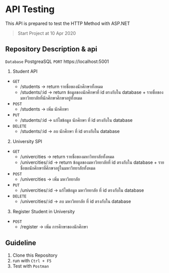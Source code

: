 # API Testing
This API is prepared to test the HTTP Method with ASP.NET
> Start Project at 10 Apr 2020
## Repository Description & api
```Database``` PostgreaSQL
```PORT``` https://localhost:5001
1. Student API
- ```GET``` 
  * /students -> return รายชื่อของนักศึกษาทั้งหมด
  * /students/:id -> return ข้อมูลของนักศึกษาที่ id ตรงกับใน database + รายชื่อของมหาวิทยาลัยที่นักศึกษาศึกษาอยู่ทั้งหมด
- ```POST``` 
  * /students -> เพิ่ม นักศึกษา
- ```PUT```
  * /students/:id -> แก้ไขข้อมูล นักศึกษา ที่ id ตรงกับใน database
- ```DELETE``` 
  * /students/:id -> ลบ นักศึกษา ที่ id ตรงกับใน database

2. University SPI
- ```GET``` 
  * /univercities -> return รายชื่อของมหาวิทยาลัยทั้งหมด
  * /univercities/:id -> return ข้อมูลของมหาวิทยาลัยที่ id ตรงกับใน database + รายชื่อขอนักศึกษาที่ศึกษาอยู่ในมหาวิทยาลัยทั้งหมด
- ```POST``` 
  * /univercities -> เพิ่ม มหาวิทยาลัย
- ```PUT``` 
  * /univercities/:id -> แก้ไขข้อมูล มหาวิทยาลัย ที่ id ตรงกับใน database
- ```DELETE``` 
  * /univercities/:id -> ลบ มหาวิทยาลัย ที่ id ตรงกับใน database

3. Register Student in University
- ```POST``` 
  * /register -> เพิ่ม การศึกษาของนักศึกษา
  
 ## Guideline
1. Clone this Repository
2. run with ```Ctrl + F5```
3. Test with ```Postman```
